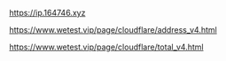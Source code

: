 https://ip.164746.xyz

https://www.wetest.vip/page/cloudflare/address_v4.html

https://www.wetest.vip/page/cloudflare/total_v4.html
